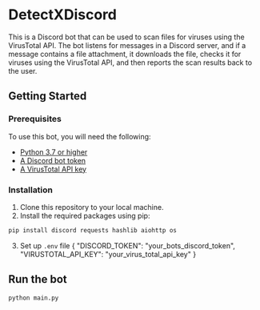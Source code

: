 # DetectXDiscord

This is a Discord bot that can be used to scan files for viruses using the VirusTotal API. The bot listens for messages in a Discord server, and if a message contains a file attachment, it downloads the file, checks it for viruses using the VirusTotal API, and then reports the scan results back to the user.

## Getting Started

### Prerequisites

To use this bot, you will need the following:

- [Python 3.7 or higher](https://www.python.org/)
- [A Discord bot token](https://discord.com/developers/applications)
- [A VirusTotal API key](https://support.virustotal.com/hc/en-us/articles/115002088769-Please-give-me-an-API-key)

### Installation

1. Clone this repository to your local machine.
2. Install the required packages using pip:

```bash
pip install discord requests hashlib aiohttp os
```
3. Set up `.env` file
{
  "DISCORD_TOKEN": "your_bots_discord_token",
  "VIRUSTOTAL_API_KEY": "your_virus_total_api_key"
}
## Run the bot
```bash
python main.py
```
